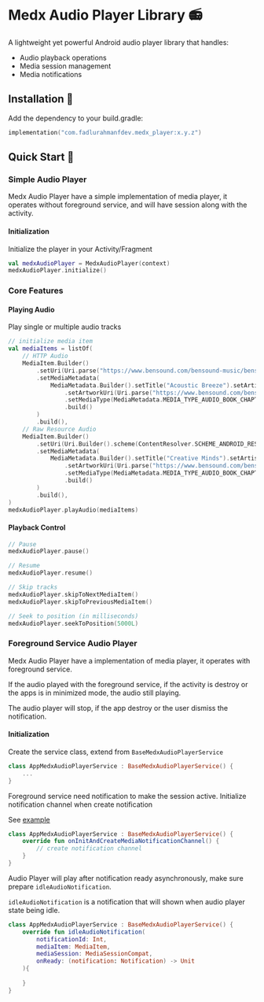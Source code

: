 # Medx Audio Player Library 📻

A lightweight yet powerful Android audio player library that handles:
- Audio playback operations
- Media session management
- Media notifications

## Installation 💽

Add the dependency to your build.gradle:

```kotlin
implementation("com.fadlurahmanfdev.medx_player:x.y.z")
```

## Quick Start 🚀

### Simple Audio Player

Medx Audio Player have a simple implementation of media player, it operates without foreground service,
and will have session along with the activity.

#### Initialization

Initialize the player in your Activity/Fragment

```kotlin
val medxAudioPlayer = MedxAudioPlayer(context)
medxAudioPlayer.initialize()
```

### Core Features

#### Playing Audio

Play single or multiple audio tracks

```kotlin
// initialize media item
val mediaItems = listOf(
    // HTTP Audio
    MediaItem.Builder()
        .setUri(Uri.parse("https://www.bensound.com/bensound-music/bensound-acousticbreeze.mp3"))
        .setMediaMetadata(
            MediaMetadata.Builder().setTitle("Acoustic Breeze").setArtist("Bensound")
                .setArtworkUri(Uri.parse("https://www.bensound.com/bensound-img/acousticbreeze.jpg"))
                .setMediaType(MediaMetadata.MEDIA_TYPE_AUDIO_BOOK_CHAPTER)
                .build()
        )
        .build(),
    // Raw Resource Audio
    MediaItem.Builder()
        .setUri(Uri.Builder().scheme(ContentResolver.SCHEME_ANDROID_RESOURCE).path(R.raw.bensound_creativeminds.toString()).build())
        .setMediaMetadata(
            MediaMetadata.Builder().setTitle("Creative Minds").setArtist("Bensound")
                .setArtworkUri(Uri.parse("https://www.bensound.com/bensound-img/creativeminds.jpg"))
                .setMediaType(MediaMetadata.MEDIA_TYPE_AUDIO_BOOK_CHAPTER)
                .build()
        )
        .build(),
)
medxAudioPlayer.playAudio(mediaItems)
```

#### Playback Control

```kotlin
// Pause
medxAudioPlayer.pause()

// Resume
medxAudioPlayer.resume()

// Skip tracks
medxAudioPlayer.skipToNextMediaItem()
medxAudioPlayer.skipToPreviousMediaItem()

// Seek to position (in milliseconds)
medxAudioPlayer.seekToPosition(5000L)
```

### Foreground Service Audio Player

Medx Audio Player have a implementation of media player, it operates with foreground service.

If the audio played with the foreground service, if the activity is destroy or the apps is in minimized mode, the audio still playing.

The audio player will stop, if the app destroy or the user dismiss the notification.

#### Initialization

Create the service class, extend from `BaseMedxAudioPlayerService`

```kotlin
class AppMedxAudioPlayerService : BaseMedxAudioPlayerService() {
    ...
}
```

Foreground service need notification to make the session active. Initialize notification channel when create notification

See [example]()

```kotlin
class AppMedxAudioPlayerService : BaseMedxAudioPlayerService() {
    override fun onInitAndCreateMediaNotificationChannel() {
        // create notification channel
    }
}
```

Audio Player will play after notification ready asynchronously, make sure prepare `idleAudioNotification`.

`idleAudioNotification` is a notification that will shown when audio player state being idle.

```kotlin
class AppMedxAudioPlayerService : BaseMedxAudioPlayerService() {
    override fun idleAudioNotification(
        notificationId: Int,
        mediaItem: MediaItem,
        mediaSession: MediaSessionCompat,
        onReady: (notification: Notification) -> Unit
    ){
        
    }
}
```